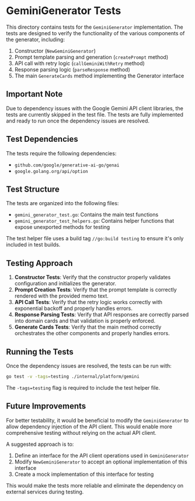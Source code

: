 # GeminiGenerator Tests

This directory contains tests for the `GeminiGenerator` implementation. The tests are designed to verify the functionality of the various components of the generator, including:

1. Constructor (`NewGeminiGenerator`)
2. Prompt template parsing and generation (`createPrompt` method)
3. API call with retry logic (`callGeminiWithRetry` method)
4. Response parsing logic (`parseResponse` method)
5. The main `GenerateCards` method implementing the Generator interface

## Important Note

Due to dependency issues with the Google Gemini API client libraries, the tests are currently skipped in the test file. The tests are fully implemented and ready to run once the dependency issues are resolved.

## Test Dependencies

The tests require the following dependencies:
- `github.com/google/generative-ai-go/genai`
- `google.golang.org/api/option`

## Test Structure

The tests are organized into the following files:

- `gemini_generator_test.go`: Contains the main test functions
- `gemini_generator_test_helpers.go`: Contains helper functions that expose unexported methods for testing

The test helper file uses a build tag `//go:build testing` to ensure it's only included in test builds.

## Testing Approach

1. **Constructor Tests**: Verify that the constructor properly validates configuration and initializes the generator.
2. **Prompt Creation Tests**: Verify that the prompt template is correctly rendered with the provided memo text.
3. **API Call Tests**: Verify that the retry logic works correctly with exponential backoff and properly handles errors.
4. **Response Parsing Tests**: Verify that API responses are correctly parsed into domain cards and that validation is properly enforced.
5. **Generate Cards Tests**: Verify that the main method correctly orchestrates the other components and properly handles errors.

## Running the Tests

Once the dependency issues are resolved, the tests can be run with:

```bash
go test -v -tags=testing ./internal/platform/gemini
```

The `-tags=testing` flag is required to include the test helper file.

## Future Improvements

For better testability, it would be beneficial to modify the `GeminiGenerator` to allow dependency injection of the API client. This would enable more comprehensive testing without relying on the actual API client.

A suggested approach is to:

1. Define an interface for the API client operations used in `GeminiGenerator`
2. Modify `NewGeminiGenerator` to accept an optional implementation of this interface
3. Create a mock implementation of this interface for testing

This would make the tests more reliable and eliminate the dependency on external services during testing.
